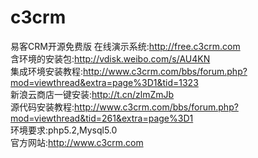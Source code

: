 c3crm
=====

易客CRM开源免费版
在线演示系统:http://free.c3crm.com<br>
含环境的安装包:http://vdisk.weibo.com/s/AU4KN<br>
集成环境安装教程:http://www.c3crm.com/bbs/forum.php?mod=viewthread&extra=page%3D1&tid=1323<br>
新浪云商店一键安装:http://t.cn/zlmZmJb<br>
源代码安装教程:http://www.c3crm.com/bbs/forum.php?mod=viewthread&tid=261&extra=page%3D1<br>
环境要求:php5.2,Mysql5.0<br>
官方网站:http://www.c3crm.com<br>